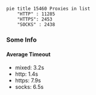 
```mermaid
pie title 15460 Proxies in list
    "HTTP" : 11285
    "HTTPS": 2453
    "SOCKS" : 2438
```

### Some Info
#### Average Timeout

- mixed: 3.2s
- http: 1.4s
- https: 7.9s
- socks: 6.5s